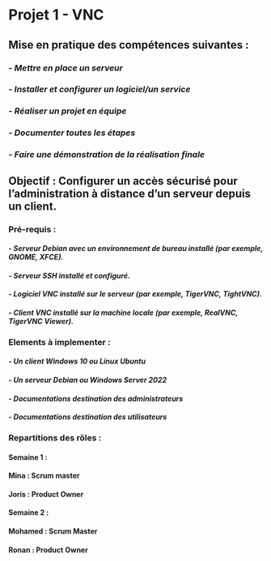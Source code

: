 # Projet 1 - VNC



## Mise en pratique des compétences suivantes :
### *- Mettre en place un serveur*
### *- Installer et configurer un logiciel/un service*
### *- Réaliser un projet en équipe*
### *- Documenter toutes les étapes*
### *- Faire une démonstration de la réalisation finale*



## **Objectif : Configurer un accès sécurisé pour l’administration à distance d’un serveur depuis un client.**


### **Pré-requis :**

#### *- Serveur Debian avec un environnement de bureau installé (par exemple, GNOME, XFCE).*
#### *- Serveur SSH installé et configuré.*
#### *- Logiciel VNC installé sur le serveur (par exemple, TigerVNC, TightVNC).*
#### *- Client VNC installé sur la machine locale (par exemple, RealVNC, TigerVNC Viewer).*


### **Elements à implementer :**

#### *- Un client Windows 10 ou Linux Ubuntu*
#### *- Un serveur Debian ou Windows Server 2022*
#### *- Documentations destination des administrateurs*
#### *- Documentations destination des utilisateurs*

### **Repartitions des rôles :**

#### **Semaine 1 :**

#### Mina : Scrum master
#### Joris : Product Owner

#### **Semaine 2 :**

#### Mohamed : Scrum Master
#### Ronan : Product Owner
